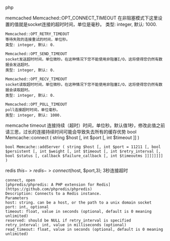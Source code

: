 php

memcached
    Memcached::OPT_CONNECT_TIMEOUT
    在非阻塞模式下这里设置的值就是socket连接的超时时间，单位是毫秒。
    类型: integer, 默认: 1000.

    Memcached::OPT_RETRY_TIMEOUT
    等待失败的连接重试的时间，单位秒。
    类型: integer, 默认: 0.

    Memcached::OPT_SEND_TIMEOUT
    socket发送超时时间，单位微秒。在这种情况下您不能使用非阻塞I/O，这将使得您仍然有数据会发送超时。
    类型: integer, 默认: 0.

    Memcached::OPT_RECV_TIMEOUT
    socket读取超时时间，单位微秒。在这种情况下您不能使用非阻塞I/O，这将使得您仍然有数据会读取超时。
    类型: integer, 默认: 0.

    Memcached::OPT_POLL_TIMEOUT
    poll连接超时时间，单位毫秒。
    类型: integer, 默认: 1000.

memcache
    timeout 连接持续（超时）时间，单位秒。默认值1秒，修改此值之前请三思，过长的连接持续时间可能会导致失去所有的缓存优势
    bool Memcache::connect ( string $host [, int $port [, int $timeout ]] )

    bool Memcache::addServer ( string $host [, int $port = 11211 [, bool $persistent [, int $weight [, int $timeout [, int $retry_interval [, bool $status [, callback $failure_callback [, int $timeoutms ]]]]]]]] )

redis
    $this->redis->connect($host, $port,3); 3秒连接超时

    connect, open
    [phpredis/phpredis: A PHP extension for Redis](https://github.com/phpredis/phpredis)
    Description: Connects to a Redis instance.
    Parameters
    host: string. can be a host, or the path to a unix domain socket
    port: int, optional
    timeout: float, value in seconds (optional, default is 0 meaning unlimited)
    reserved: should be NULL if retry_interval is specified
    retry_interval: int, value in milliseconds (optional)
    read_timeout: float, value in seconds (optional, default is 0 meaning unlimited)